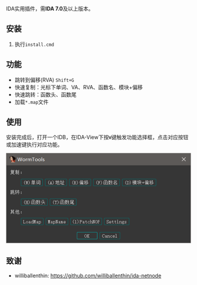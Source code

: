 
IDA实用插件，需**IDA 7.0**及以上版本。

## 安装

1. 执行`install.cmd`

## 功能

* 跳转到偏移(RVA) `Shift+G`
* 快速复制：光标下单词、VA、RVA、函数名、模块+偏移
* 快速跳转：函数头、函数尾
* 加载`*.map`文件

## 使用

安装完成后，打开一个IDB，在IDA-View下按`W`键触发功能选择框，点击对应按钮或加速键执行对应功能。

![](./screenshot.png)

## 致谢

* williballenthin: https://github.com/williballenthin/ida-netnode